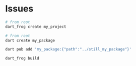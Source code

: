 # Issues

```sh
# from root
dart_frog create my_project
```

```sh
# from root
dart create my_package
```

```sh
dart pub add 'my_package:{"path":"../still_my_package"}'
```

```sh
dart_frog build
```
